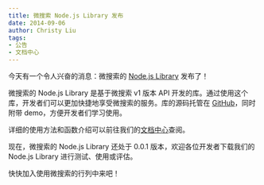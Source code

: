 ```yaml
---
title: 微搜索 Node.js Library 发布
date: 2014-09-06
author: Christy Liu
tags:
- 公告
- 文档中心
---
```

今天有一个令人兴奋的消息：微搜索的 [Node.js Library](https://github.com/tinysou/tinysou-node) 发布了！

微搜索的 Node.js Library 是基于微搜索 v1 版本 API 开发的库。通过使用这个库，开发者们可以更加快捷地享受微搜索的服务。库的源码托管在 [GitHub](https://github.com/tinysou/tinysou-node)，同时附带 demo，方便开发者们学习使用。

详细的使用方法和函数介绍可以前往我们的[文档中心](http://doc.tinysou.com/libs/nodejs.html)查阅。

现在，微搜索的 Node.js Library 还处于 0.0.1 版本，欢迎各位开发者下载我们的 Node.js Library 进行测试、使用或评估。

快快加入使用微搜索的行列中来吧！
